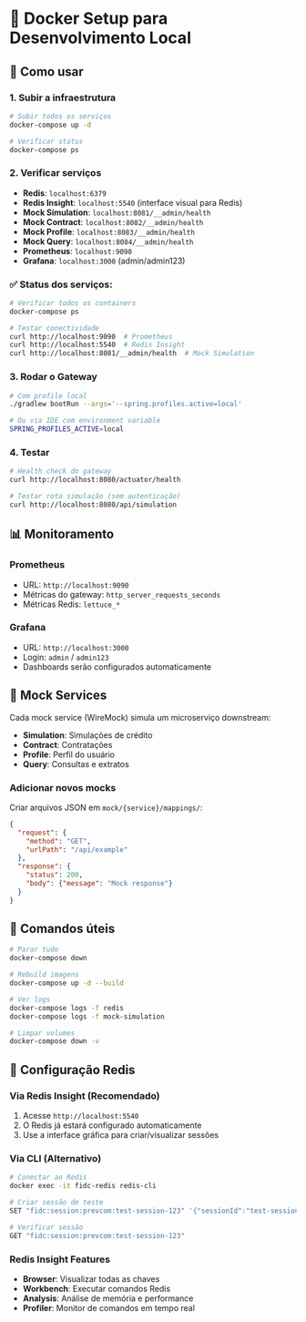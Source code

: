 # 🐳 Docker Setup para Desenvolvimento Local

## 🚀 Como usar

### 1. Subir a infraestrutura
```bash
# Subir todos os serviços
docker-compose up -d

# Verificar status
docker-compose ps
```

### 2. Verificar serviços
- **Redis**: `localhost:6379`
- **Redis Insight**: `localhost:5540` (interface visual para Redis)
- **Mock Simulation**: `localhost:8081/__admin/health`
- **Mock Contract**: `localhost:8082/__admin/health`
- **Mock Profile**: `localhost:8083/__admin/health`
- **Mock Query**: `localhost:8084/__admin/health`
- **Prometheus**: `localhost:9090`
- **Grafana**: `localhost:3000` (admin/admin123)

### ✅ Status dos serviços:
```bash
# Verificar todos os containers
docker-compose ps

# Testar conectividade
curl http://localhost:9090  # Prometheus
curl http://localhost:5540  # Redis Insight
curl http://localhost:8081/__admin/health  # Mock Simulation
```

### 3. Rodar o Gateway
```bash
# Com profile local
./gradlew bootRun --args='--spring.profiles.active=local'

# Ou via IDE com environment variable
SPRING_PROFILES_ACTIVE=local
```

### 4. Testar
```bash
# Health check do gateway
curl http://localhost:8080/actuator/health

# Testar rota simulação (sem autenticação)
curl http://localhost:8080/api/simulation
```

## 📊 Monitoramento

### Prometheus
- URL: `http://localhost:9090`
- Métricas do gateway: `http_server_requests_seconds`
- Métricas Redis: `lettuce_*`

### Grafana
- URL: `http://localhost:3000`
- Login: `admin` / `admin123`
- Dashboards serão configurados automaticamente

## 🧪 Mock Services

Cada mock service (WireMock) simula um microserviço downstream:
- **Simulation**: Simulações de crédito
- **Contract**: Contratações
- **Profile**: Perfil do usuário
- **Query**: Consultas e extratos

### Adicionar novos mocks
Criar arquivos JSON em `mock/{service}/mappings/`:
```json
{
  "request": {
    "method": "GET",
    "urlPath": "/api/example"
  },
  "response": {
    "status": 200,
    "body": {"message": "Mock response"}
  }
}
```

## 🔄 Comandos úteis

```bash
# Parar tudo
docker-compose down

# Rebuild imagens
docker-compose up -d --build

# Ver logs
docker-compose logs -f redis
docker-compose logs -f mock-simulation

# Limpar volumes
docker-compose down -v
```

## 🔧 Configuração Redis

### Via Redis Insight (Recomendado)
1. Acesse `http://localhost:5540`
2. O Redis já estará configurado automaticamente
3. Use a interface gráfica para criar/visualizar sessões

### Via CLI (Alternativo)
```bash
# Conectar ao Redis
docker exec -it fidc-redis redis-cli

# Criar sessão de teste
SET "fidc:session:prevcom:test-session-123" '{"sessionId":"test-session-123","partner":"prevcom","userDocumentNumber":"12345678901","userEmail":"test@prevcom.com","userName":"Test User","fundId":"CRED001","fundName":"Test Fund","relationshipId":"REL001","contractNumber":"123456","userPermissions":["CREATE_SIMULATION","VIEW_RESULTS"],"sessionSecret":"test-secret"}'

# Verificar sessão
GET "fidc:session:prevcom:test-session-123"
```

### Redis Insight Features
- **Browser**: Visualizar todas as chaves
- **Workbench**: Executar comandos Redis
- **Analysis**: Análise de memória e performance
- **Profiler**: Monitor de comandos em tempo real